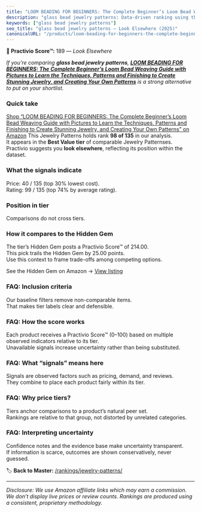 ```yaml
---
title: "LOOM BEADING FOR BEGINNERS: The Complete Beginner’s Loom Bead Weaving Guide with Pictures to Learn the Techniques, Patterns and Finishing to Create Stunning Jewelry, and Creating Your Own Patterns"
description: "glass bead jewelry patterns: Data-driven ranking using the Practivio Score™. Positioned by quality, value, demand, findability, momentum."
keywords: ["glass bead jewelry patterns"]
seo_title: "glass bead jewelry patterns — Look Elsewhere (2025)"
canonicalURL: "/products/loom-beading-for-beginners-the-complete-beginners-loom-bead-weaving-guide-with-pictures-to-learn-the-techniques-patterns-and-finishing-to-create-stunning-jewelry-and-creating-your-own-patterns-B0B2HK6VYJ/"
---
```


**🚫 Practivio Score™:** 189 — _Look Elsewhere_


*If you're comparing **glass bead jewelry patterns**, **[LOOM BEADING FOR BEGINNERS: The Complete Beginner’s Loom Bead Weaving Guide with Pictures to Learn the Techniques, Patterns and Finishing to Create Stunning Jewelry, and Creating Your Own Patterns](https://www.amazon.com/dp/B0B2HK6VYJ?tag=practivio-20)** is a strong alternative to put on your shortlist.*
### Quick take
[Shop “LOOM BEADING FOR BEGINNERS: The Complete Beginner’s Loom Bead Weaving Guide with Pictures to Learn the Techniques, Patterns and Finishing to Create Stunning Jewelry, and Creating Your Own Patterns” on Amazon](https://www.amazon.com/dp/B0B2HK6VYJ?tag=practivio-20)
This Jewelry Patterns holds rank **98 of 135** in our analysis.  
It appears in the **Best Value tier** of comparable Jewelry Patternses.  
Practivio suggests you **look elsewhere**, reflecting its position within the dataset.

### What the signals indicate
Price: 40 / 135 (top 30% lowest cost).  
Rating: 99 / 135 (top 74% by average rating).  

### Position in tier
Comparisons do not cross tiers.

### How it compares to the Hidden Gem
The tier’s Hidden Gem posts a Practivio Score™ of 214.00.  
This pick trails the Hidden Gem by 25.00 points.  
Use this context to frame trade-offs among competing options.  

See the Hidden Gem on Amazon → [View listing](https://www.amazon.com/dp/B093FGF24C?tag=practivio-20)

### FAQ: Inclusion criteria
Our baseline filters remove non-comparable items.  
That makes tier labels clear and defensible.

### FAQ: How the score works
Each product receives a Practivio Score™ (0–100) based on multiple observed indicators relative to its tier.  
Unavailable signals increase uncertainty rather than being substituted.

### FAQ: What “signals” means here
Signals are observed factors such as pricing, demand, and reviews.  
They combine to place each product fairly within its tier.

### FAQ: Why price tiers?
Tiers anchor comparisons to a product’s natural peer set.  
Rankings are relative to that group, not distorted by unrelated categories.

### FAQ: Interpreting uncertainty
Confidence notes and the evidence base make uncertainty transparent.  
If information is scarce, outcomes are shown conservatively, never guessed.


🏷️ **Back to Master:** [/rankings/jewelry-patterns/](/rankings/jewelry-patterns/)

---
_Disclosure: We use Amazon affiliate links which may earn a commission. We don’t display live prices or review counts. Rankings are produced using a consistent, proprietary methodology._
